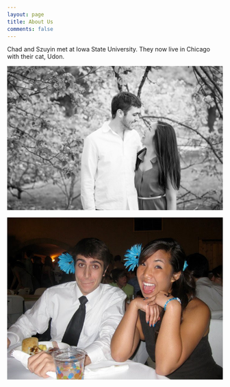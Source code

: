 ```yaml
---
layout: page
title: About Us
comments: false
---
```


Chad and Szuyin met at Iowa State University. They now live in Chicago with their cat, Udon.

![blackandwhite](/assets/img/blackandwhite.jpg)

![prairiemoonformal](/assets/img/prairiemoonformal.jpg)

